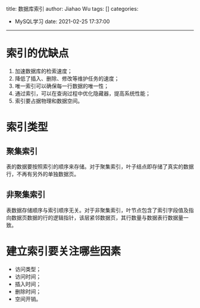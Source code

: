 title: 数据库索引
author: Jiahao Wu
tags: []
categories:
  - MySQL学习
date: 2021-02-25 17:37:00
---
# 索引的优缺点

1. 加速数据库的检索速度；  
2. 降低了插入、删除、修改等维护任务的速度；  
3. 唯一索引可以确保每一行数据的唯一性；  
4. 通过索引，可以在查询过程中优化隐藏器，提高系统性能；  
5. 索引要占据物理和数据空间。  

# 索引类型

## 聚集索引

表的数据要按照索引的顺序来存储。对于聚集索引，叶子结点即存储了真实的数据行，不再有另外的单独数据页。  

## 非聚集索引

表数据存储顺序与索引顺序无关。对于非聚集索引，叶节点包含了索引字段值及指向数据页数据的行的逻辑指针，该层紧邻数据页，其行数量与数据表行数据量一致。  

# 建立索引要关注哪些因素

- 访问类型；  
- 访问时间；  
- 插入时间；  
- 删除时间；  
- 空间开销。  
